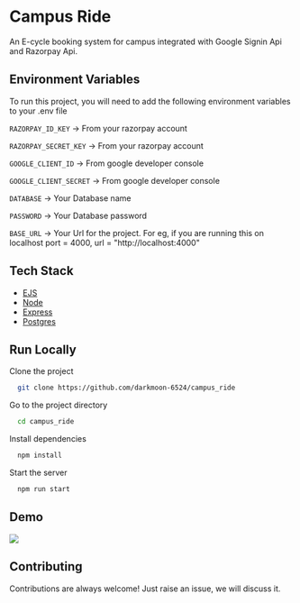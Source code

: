 
# Campus Ride

An E-cycle booking system for campus integrated with Google Signin Api and Razorpay Api.


## Environment Variables

To run this project, you will need to add the following environment variables to your .env file

`RAZORPAY_ID_KEY` -> From your razorpay account

`RAZORPAY_SECRET_KEY` -> From your razorpay account

`GOOGLE_CLIENT_ID` -> From google developer console

`GOOGLE_CLIENT_SECRET` -> From google developer console

`DATABASE` -> Your Database name

`PASSWORD` -> Your Database password

`BASE_URL` -> Your Url for the project. For eg, if you are running this on localhost port = 4000, url = "http://localhost:4000"

## Tech Stack

* [EJS](https://ejs.co/)
* [Node](https://nodejs.org/en)
* [Express](https://expressjs.com/)
* [Postgres](https://www.postgresql.org/)


## Run Locally

Clone the project

```bash
  git clone https://github.com/darkmoon-6524/campus_ride
```

Go to the project directory

```bash
  cd campus_ride
```

Install dependencies

```bash
  npm install
```

Start the server

```bash
  npm run start
```


## Demo

![](https://github.com/darkmoon-6524/campus_ride/blob/main/Gif.gif)


## Contributing

Contributions are always welcome! Just raise an issue, we will discuss it.

